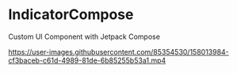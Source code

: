 # IndicatorCompose
Custom UI Component with Jetpack Compose

https://user-images.githubusercontent.com/85354530/158013984-cf3baceb-c61d-4989-81de-6b85255b53a1.mp4
